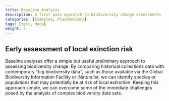 ```yaml
---
title: Baseline Analysis
description: A first pass approach to biodiversity change assessments
categories: [Examples, Placeholders]
tags: [test, docs]
weight: 3
---
```


## Early assessment of local exinction risk

Baseline analyses offer a simple but useful preliminary approach to assessing 
biodiversity change. By comparing historical collections data with contemporary 
"big biodiversity data", such as those available via the Global Biodiversity 
Information Facility or iNaturalist, we can identify species or populations that 
may potentially be at risk of local extinction. Keeping this approach simple, we can 
overcome some of the immediate challenges posed by the analysis of complex 
biodiversity data sets.
